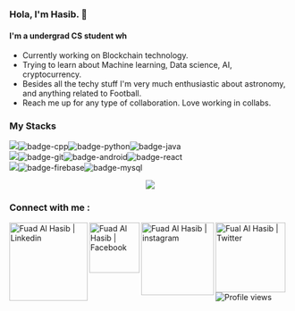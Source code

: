### Hola, I'm Hasib. 👋

#### I'm a undergrad CS student wh



- Currently working on Blockchain technology. 
- Trying to learn about Machine learning, Data science, AI, cryptocurrency.
- Besides all the techy stuff I'm very much enthusiastic about astronomy, and anything related to Football.
- Reach me up for any type of collaboration. Love working in collabs.

### My Stacks
<img src="https://img.shields.io/badge/Languages-551515?style=for-the-badge&logo=plex&logoColor=FFFFFF">![badge-cpp](https://img.shields.io/badge/c%2B%2B-151515?style=for-the-badge&logo=c%2B%2B&logoColor=79740e&labelColor=151515)![badge-python](https://img.shields.io/badge/python-151515?style=for-the-badge&logo=python&logoColor=79740e&labelColor=151515)![badge-java](https://img.shields.io/badge/java-151515?style=for-the-badge&logo=java&logoColor=79740e&labelColor=151515) <br/>
<img src="https://img.shields.io/badge/Frameworks-551515?style=for-the-badge&logo=IPFS&logoColor=FFFFFF">![badge-git](https://img.shields.io/badge/git-151515?style=for-the-badge&logo=git&logoColor=79740e&labelColor=151515)![badge-android](https://img.shields.io/badge/android-151515?style=for-the-badge&logo=android&logoColor=79740e&labelColor=151515)![badge-react](https://img.shields.io/badge/react-151515?style=for-the-badge&logo=react&logoColor=79740e&labelColor=151515) <br/>
<img src="https://img.shields.io/badge/Database-551515?style=for-the-badge&logo=Redis&logoColor=FFFFFF">![badge-firebase](https://img.shields.io/badge/firebase-151515?style=for-the-badge&logo=firebase&logoColor=79740e&labelColor=151515)![badge-mysql](https://img.shields.io/badge/mysql-151515?style=for-the-badge&logo=mysql&logoColor=79740e&labelColor=151515)

<p align="center"><img src="https://github-readme-stats.vercel.app/api?username=HaaaSiiiib&&show_icons=true&title_color=ffffff&icon_color=bb2acf&text_color=daf7dc&bg_color=151515"></p>

### Connect with me :
<a href="https://www.linkedin.com/in/muhammad-fuad-al-hasib-b087221a1/">
  <img align="left" alt="Fuad Al Hasib | Linkedin" width="140px" src="https://img.shields.io/badge/fuadalhasib-151515?style=for-the-badge&logo=linkedin&logoColor=white" />
</a>
<a href="https://www.facebook.com/fuad.ALhasib/">
  <img align="left" alt="Fuad Al Hasib | Facebook" width="90px" src="https://img.shields.io/badge/hasib-151515?style=for-the-badge&logo=facebook&logoColor=white" />
</a>
<a href="https://www.instagram.com/haaasiiiib/">
  <img align="left" alt="Fuad Al Hasib | instagram" width="130px" src="https://img.shields.io/badge/haaasiiiib-151515?style=for-the-badge&logo=instagram&logoColor=white" />
</a>
<a href="https://twitter.com/HasibFuad">
  <img align="left" alt="Fual Al Hasib | Twitter" width="125px" src="https://img.shields.io/badge/hasibfuad-151515?style=for-the-badge&logo=twitter&logoColor=white" />
</a>

<br />
<br />


![Profile views](https://gpvc.arturio.dev/HaaaSiiiib)

